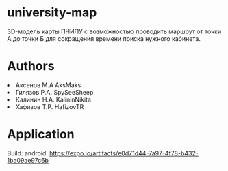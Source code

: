 # university-map
3D-модель карты ПНИПУ с возможностью проводить маршрут от точки А до точки Б для сокращения времени поиска нужного кабинета.

# Authors
<li>Аксенов М.А AksMaks</li>
<li>Гилязов Р.А. SpySeeSheep</li>
<li>Калинин Н.А. KalininNikita</li>
<li>Хафизов Т.Р. HafizovTR</li>

# Application
Build:
android: https://expo.io/artifacts/e0d71d44-7a97-4f78-b432-1ba09ae97c6b

